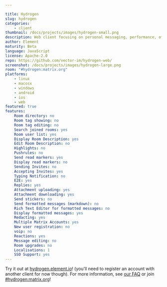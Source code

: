 ```yaml
---

title: Hydrogen
slug: hydrogen
categories:
    - client
thumbnail: /docs/projects/images/hydrogen-small.png
description: Web client focusing on personal messaging, performance, offline usage and wide browser support, including mobile!
author: Element
maturity: Beta
language: JavaScript
license: Apache-2.0
repo: https://github.com/vector-im/hydrogen-web/
screenshot: /docs/projects/images/hydrogen-large.png
room: "#hydrogen:matrix.org"
platforms:
    - linux
    - macosx
    - windows
    - android
    - ios
    - web
featured: true
features:
    Room directory: no
    Room tag showing: no
    Room tag editing: no
    Search joined rooms: yes
    Room user list: yes
    Display Room Description: yes
    Edit Room Description: no
    Highlights: no
    Pushrules: no
    Send read markers: yes
    Display read markers: no
    Sending Invites: no
    Accepting Invites: yes
    Typing Notification: no
    E2E: yes
    Replies: yes
    Attachment uploading: yes
    Attachment downloading: yes
    Send stickers: no
    Send formatted messages (markdown): no
    Rich Text Editor for formatted messages: no
    Display formatted messages: yes
    Redacting: yes
    Multiple Matrix Accounts: yes
    New user registration: no
    voip: no
    Reactions: yes
    Message editing: no
    Room upgrades: no
    Localisations: 1
    SSO Support: yes
---
```


Try it out at [hydrogen.element.io](https://hydrogen.element.io)! (you'll need to register an account with another client for now though). For more information, see [our FAQ](https://github.com/vector-im/hydrogen-web/blob/master/doc/FAQ.md) or join [#hydrogen:matrix.org](https://matrix.to/#/#hydrogen:matrix.org)!

